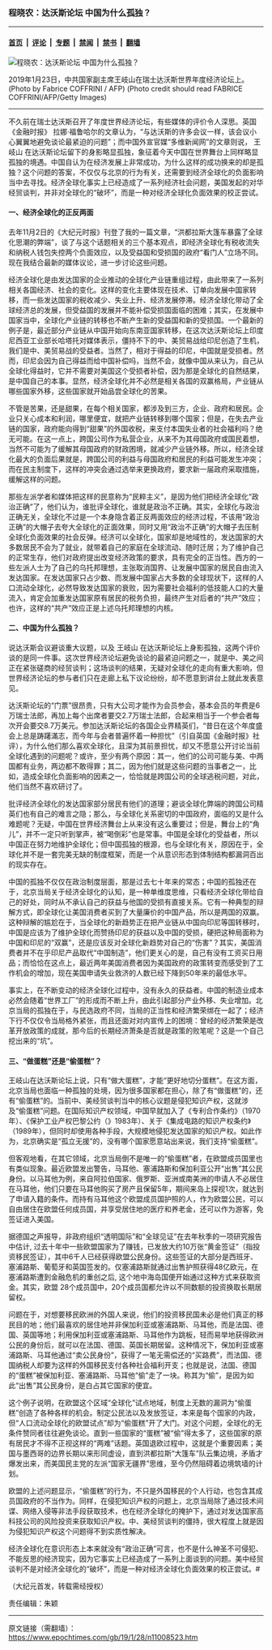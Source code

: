 ### 程晓农：达沃斯论坛 中国为什么孤独？

---

#### [首页](../../../..?n11008523) &nbsp;|&nbsp; [评论](../../../../../epoch-comment?n11008523) &nbsp;|&nbsp; [专题](../../../../../epoch-special?n11008523) &nbsp;|&nbsp; [禁闻](../../../../../epoch-news?n11008523) &nbsp;|&nbsp; [禁书](../../../../../books?n11008523) &nbsp;|&nbsp; [翻墙](https://github.com/gfw-breaker/nogfw/blob/master/README.md?n11008523)


<div><img alt="程晓农：达沃斯论坛 中国为什么孤独？" class="attachment-djy_600_400 size-djy_600_400 wp-post-image" src="https://i.epochtimes.com/assets/uploads/2019/01/GettyImages-1086991292-600x400.jpg"/>
<div class="caption">
 <p>
  2019年1月23日，中共国家副主席王岐山在瑞士达沃斯世界年度经济论坛上。 (Photo by Fabrice COFFRINI / AFP)        (Photo credit should read FABRICE COFFRINI/AFP/Getty Images)
 </p>
</div></div><hr/><div class="post_content" id="artbody" itemprop="articleBody">
 <!-- article content begin -->
 <p>
  不久前在瑞士达沃斯召开了年度世界经济论坛，有些媒体的评价令人深思。英国《金融时报》 拉娜·福鲁哈尔的文章认为，“与达沃斯的许多会议一样，该会议小心翼翼地避免谈论最紧迫的问题”；而中国外宣官媒“多维新闻网”的文章则说，
  <ok href="https://www.epochtimes.com/gb/tag/%E7%8E%8B%E5%B2%90%E5%B1%B1.html">
   王岐山
  </ok>
  在达沃斯论坛留下的身影略显孤独，象征着今天中国在世界舞台上同样略显孤独的境遇。中国自认为在经济发展上非常成功，为什么这样的成功换来的却是孤独？这个问题的答案，不仅仅与北京的行为有关，还需要到经济全球化的负面影响当中去寻找。经济全球化事实上已经造成了一系列经济社会问题，美国发起的对华经贸谈判，并非对全球化的“破坏”，而是一种对经济全球化负面效果的校正尝试。
 </p>
 <h4>
  <strong>
   一、经济全球化的正反两面
  </strong>
 </h4>
 <p>
  去年11月2日的《大纪元时报》刊登了我的一篇文章，“洪都拉斯大篷车暴露了全球化思潮的弊端”，谈了与这个话题相关的三个基本观点，即经济全球化有税收流失和纳税人钱包失控两个负面效应，以及受益国和受损国的政府“看门人”立场不同。现在我结合最新的媒体议论，进一步讨论这些问题。
 </p>
 <p>
  经济全球化是由发达国家的企业推动的全球化产业链重组过程，由此带来了一系列相关各国经济、社会的变化。这样的变化主要体现在技术、订单向发展中国家转移，而一些发达国家的税收减少、失业上升、经济发展停滞。经济全球化带动了全球经济总的发展，但受益国的发展并不能补偿受损国面临的困难；其实，在发展中国家当中，全球化产业链的转移也不断产生新的受益国和新的受损国。一个最新的例子是，最近部分产业链从中国开始向东南亚国家转移，在这次达沃斯论坛上印度尼西亚工业部长哈塔托对媒体表示，僵持不下的中、美贸易战给印尼创造了生机，我们是中、美贸易战的受益者。当然了，相对于得益的印尼，中国就是受损者。然而，印尼会因为自己得益而给中国补偿吗，当然不会，就像中国从来认为，自己从全球化得益时，它并不需要对美国这个受损者补偿，因为那是全球化的自然结果，是中国自己的本事。显然，经济全球化并不必然是相关各国的双赢格局，产业链从哪些国家外移，这些国家就开始品尝全球化的苦果。
 </p>
 <p>
  不管是苦果，还是甜果，在每个相关国家，都涉及到三方，企业、政府和居民。企业只关心成本和利润，哪里便宜，就把产业链转移到哪个国家；但是，在失去产业链的国家，政府能向得到“甜果”的外国收税，来支付本国失业者的社会福利吗？绝无可能。在这一点上，跨国公司作为私营企业，从来不为其母国政府或国民着想，当然不可能为了缓解其母国政府的财政困境，就减少产业链外移。所以，经济全球化最大的负面后果就是，跨国公司的利益与母国政府和居民的利益可能发生冲突；而在民主制度下，这样的冲突会通过选举来更换政府，要求新一届政府采取措施，缓解这样的问题。
 </p>
 <p>
  那些左派学者和媒体把这样的民意称为“民粹主义”，是因为他们把经济全球化“政治正确”了，他们认为，谁批评全球化，谁就是政治不正确。其实，全球化与政治正确无关，全球化不过是一个本身隐含着正反两面效应的经济过程，不该用“政治正确”的大帽子去夸大全球化的正面效果，同时又用“政治不正确”的大帽子去压制全球化负面效果的社会反弹。经济可以全球化，国家却是地域性的，发达国家的大多数居民不会为了就业，就带着自己的家庭在全球流动、随时迁居；为了维护自己的正常生存，他们对政府提出改变经济政策的要求，具有完全的正当性。西方的一些左派人士为了自己的乌托邦理想，主张取消国界、让发展中国家的居民自由流入发达国家。在发达国家只占少数、而发展中国家占大多数的全球现状下，这样的人口流动全球化，必然导致发达国家的衰败，因为需要社会福利的低技能人口的大量流入，肯定会加重发达国家原有居民的税务负担，最终产生对后者的“共产”效应；也许，这样的“共产”效应正是上述乌托邦理想的内核。
 </p>
 <h4>
  <strong>
   二、中国为什么孤独？
  </strong>
 </h4>
 <p>
  说达沃斯会议避谈重大议题，以及
  <ok href="https://www.epochtimes.com/gb/tag/%E7%8E%8B%E5%B2%90%E5%B1%B1.html">
   王岐山
  </ok>
  在达沃斯论坛上身影孤独，这两个评价谈的是同一件事。这次世界经济论坛避免谈论的最紧迫问题之一，就是中、美之间正在紧张磋商的经贸谈判；这场谈判的结果，无疑对全球化的走向有重大影响，但世界经济论坛的参与者们只在走廊上私下议论纷纷，却不愿意到讲台上就此发表意见。
 </p>
 <p>
  达沃斯论坛的“门票”很昂贵，只有大公司才能作为会员参会，基本会员的年费是6万瑞士法郎，再加上每个出席者要交2.7万瑞士法郎，合起来相当于一个参会者每次开会要交8.7万美元。参加达沃斯论坛的各国企业界精英们，“昔日在这个年度盛会上总是踌躇滿志，而今年与会者普遍怀着一种担忧”（引自英国《金融时报》社评），为什么他们那么喜欢全球化，且深为其前景担忧，却又不愿意公开讨论当前全球化遇到的问题呢？或许，至少有两个原因：其一，他们的公司可能与美、中两国都有业务，两边都不敢得罪；其二，因为他们就是这些问题的当事者之一，比如，造成全球化负面影响的因素之一，恰恰就是跨国公司的全球逃税问题，对此，他们当然不喜欢研讨了。
 </p>
 <p>
  批评经济全球化的发达国家部分居民有他们的道理；避谈全球化弊端的跨国公司精英们也有自己的难言之隐；那么，与全球化关系密切的中国政府，面临的又是什么难题呢？无疑，中国在世界经济舞台上从来没有这么重要过；但是，舞台上的“角儿”，并不一定只听到掌声，被“喝倒彩”也是常事。中国是全球化的受益者，所以中国正在努力地维护全球化；但中国孤独的根源，也与全球化有关，原因在于，全球化并不是一套完美无缺的制度框架，而是一个从意识形态到体制结构都漏洞百出的现实存在。
 </p>
 <p>
  中国的孤独不仅仅在政治制度层面，那是过去七十年来的常态；中国的孤独还在于，北京当局关于经济全球化的认知，是一种单维度思维，只看经济全球化带给自己的好处，同时从不承认自己的获益与他国的受损有直接关系。它有一种典型的辩解方式，即全球化让美国消费者买到了大量廉价的中国产品，所以是两国的双赢。这种辩解的尴尬在于，当全球化的新趋势正在把产业链从中国向印尼等国转移时，中国是应该为了维护全球化而赞扬印尼的获益以及中国的受损，硬把这种局面称为中国和印尼的“双赢”，还是应该反对全球化新趋势对自己的“伤害”？其实，美国消费者并不在乎印尼产品取代“中国制造”，他们更关心的是，自己有没有工资买日用品；而恰恰在这点上，最近两年美国消费者因为美国政府的政策转变而感受到了工作机会的增加，现在美国申请失业救济的人数已经下降到50年来的最低水平。
 </p>
 <p>
  事实上，在不断变动的经济全球化过程中，没有永久的获益者。中国的制造业成本必然会随着“世界工厂”的形成而不断上升，由此引起部分产业外移、失业增加。北京当局的孤独在于，与民选政府不同，当局的正当性和经济繁荣绑在一起了；经济下行不仅仅令当局格外紧张，而且还面对对内宣传上的困境：曾经的经济繁荣是改革开放政策的成就，那今后的长期经济萧条是否就是政策的败笔呢？这是一个自己挖出来的“坑”。
 </p>
 <h4>
  <strong>
   三、“做蛋糕”还是“偷蛋糕”？
  </strong>
 </h4>
 <p>
  王岐山在达沃斯论坛上说，只有“做大蛋糕”，才能“更好地切分蛋糕”。在这方面，北京当局也面临一种孤独的处境，因为很多国家都在担心，除了有“做蛋糕”的，还有“偷蛋糕”的。当前中、美经贸谈判当中的核心议题是侵犯知识产权，这就涉及“偷蛋糕”问题。在国际知识产权领域，中国早就加入了《专利合作条约》（1970年）、《保护工业产权巴黎公约（》1983年）、关于《集成电路的知识产权条约》（1989年），但同时却使用各种手段，大规模地侵犯发达国家的知识产权。如此作为，北京确实是“孤立无援”的，没有哪个国家愿意站出来说，我们支持“偷蛋糕”。
 </p>
 <p>
  但客观地看，在其它领域，北京当局倒不是唯一的“偷蛋糕”者，在欧盟成员国里也有类似现象。最近欧盟发出警告，马耳他、塞浦路斯和保加利亚公开“出售”其公民身份。以马耳他为例，来自阿拉伯国家、俄罗斯、亚洲或南美洲的申请人不必居住在马耳他，他们只要在马耳他购买了房产且保留5年，期间来岛上探视1次，就达到了申请入籍的条件。而持有马耳他这个欧盟成员国护照的人，作为欧盟公民，可以自由居住在欧盟任何成员国，并享受居住地的医疗和养老金，还可以作为游客，免签证进入美国。
 </p>
 <p>
  据德国之声报导，非政府组织“透明国际”和“全球见证”在去年秋季的一项研究报告中估计, 过去十年中一些欧盟国家为了赚钱，已发放大约10万张“黄金签证”（指投资移民签证），其中6千人已经获得欧盟公民身份。这些签证的大部分是西班牙、塞浦路斯、葡萄牙和英国签发的。仅塞浦路斯就通过出售护照获得48亿欧元，在塞浦路斯遭到金融危机的重创之后, 这个地中海岛国便开始通过这种方式来获取资金。其实，欧盟 28个成员国中，20个成员国都允许以不同数额的投资换取长期居留权。
 </p>
 <p>
  问题在于，对想要移民欧洲的外国人来说，他们的投资移民国未必是他们真正的移民目的地；他们最喜欢的居住地并非保加利亚或塞浦路斯、马耳他，而是法国、德国、英国等地；利用保加利亚或塞浦路斯、马耳他作为跳板，轻而易举地获得欧洲公民的身份后，就可以在法国、德国、英国长期居留。这种情况下，保加利亚或塞浦路斯、马耳他通过“卖公民身份”，获得了一笔无需偿还的“买路费”，而法国、德国纳税人却要为这样的外国移民支付各种社会福利开支；也就是说，法国、德国的“蛋糕”被保加利亚、塞浦路斯、马耳他“偷”走了一块。称其为“偷”，是因为如此“出售”其公民身份，是白占其它国家的便宜。
 </p>
 <p>
  这个例子说明，在欧盟这个区域“全球化”试点地域，制度上无数的漏洞为“偷蛋糕”创造了各种各样的机会。制定公民法以及发放签证，本来是每个国家的内政，但“人口流动全球化的欧盟试点”却为“偷蛋糕”开了大门。对这个问题，全球化的无条件赞同者往往避免谈论。直到一些国家的“蛋糕”被“偷”得太多了，这些国家的原有居民才不得不正视这样的“两难”话题。英国退欧过程中，这就是个重要因素；美国与墨西哥的边界长期以来形同虚设，直到洪都拉斯“大篷车”队云集边境，矛盾才爆发出来，而美国民主党的左派“国家无疆界”思维，至今仍然阻碍着边境筑墙的计划。
 </p>
 <p>
  欧盟的上述问题显示，“偷蛋糕”的行为，不只是外国移民的个人行动，也包含其成员国政府的不当作为。同样，在侵犯知识产权的问题上，北京当局除了通过技术间谍、网络入侵等非法手段获取技术，也在经济全球化的掩护下，通过对发达国家高科技公司的风险投资来获取知识产权。中、美经贸谈判的僵持，很大程度上就是因为侵犯知识产权这个问题得不到实质性解决。
 </p>
 <p>
  经济全球化在意识形态上本来就没有“政治正确”可言，也不是什么神圣不可侵犯、不能反思的经济现实，因为它事实上已经造成了一系列上面谈到的问题。美中经贸谈判不是对经济全球化的“破坏”，而是一种对经济全球化负面效果的校正尝试。#
 </p>
 <p>
  （大纪元首发，转载需经授权）
 </p>
 <p>
  责任编辑：朱颖
 </p>
 <!-- article content end -->
 <div id="below_article_ad">
 </div>
</div>


---

原文链接（需翻墙）：https://www.epochtimes.com/gb/19/1/28/n11008523.htm